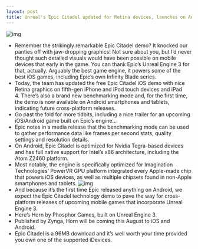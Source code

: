 ```yaml
---
layout: post
title: Unreal's Epic Citadel updated for Retina devices, launches on Android
---
```

![img](http://media.idownloadblog.com/wp-content/uploads/2013/01/Epic-Citadel-1.1-for-iOS-iPad-screenshot-001.jpg)
* Remember the strikingly remarkable Epic Citadel demo? It knocked our panties off with jaw-dropping graphics! Not sure about you, but I’d never thought such detailed visuals would have been possible on mobile devices that early in the game. You can thank Epic’s Unreal Engine 3 for that, actually. Arguably the best game engine, it powers some of the best iOS games, including Epic’s own Infinity Blade series.
* Today, the team has updated the free Epic Citadel iOS demo with nice Retina graphics on fifth-gen iPhone and iPod touch devices and iPad 4. There’s also a brand new benchmarking mode and, for the first time, the demo is now available on Android smartphones and tablets, indicating future cross-platform releases.
* Go past the fold for more tidbits, including a nice trailer for an upcoming iOS/Android game built on Epic’s engine…
* Epic notes in a media release that the benchmarking mode can be used to gather performance data like frames per second stats, quality settings and resolution details.
* On Android, Epic Citadel is optimized for Nvidia Tegra-based devices and has full native support for Intel’s x86 architecture, including the Atom Z2460 platform.
* Most notably, the engine is specifically optimized for Imagination Technologies’ PowerVR GPU platform integrated every Apple-made chip that powers iOS devices, as well as multiple chipsets found in non-Apple smartphones and tablets.
![img](http://media.idownloadblog.com/wp-content/uploads/2013/01/Epic-Citadel-1.1-for-iOS-iPad-screenshot-003.jpg)
* And because it’s the first time Epic released anything on Android, we expect the Epic Citadel technology demo to pave the way for cross-platform releases of upcoming mobile games that incorporate Unreal Engine 3.
* Here’s Horn by Phosphor Games, built on Unreal Engine 3.
* Published by Zynga, Horn will be coming this August to iOS and Android.
* Epic Citadel is a 96MB download and it’s well worth your time provided you own one of the supported iDevices.

